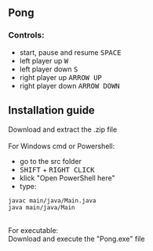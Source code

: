## Pong
### Controls:
<ul>
  <li>start, pause and resume <kbd>SPACE</kbd> </li>
  <li>left player up <kbd>W</kbd> </li>
  <li>left player down <kbd>S</kbd> </li>
  <li>right player up <kbd>ARROW UP</kbd> </li>
  <li>right player down <kbd>ARROW DOWN</kbd> </li>
</ul>

## Installation guide
Download and extract the .zip file <br> <br>
For Windows cmd or Powershell: <br>
<ul>
  <li> go to the src folder </li>
  <li> <kbd>SHIFT</kbd> + <kbd>RIGHT CLICK</kbd> </li>
  <li> klick "Open PowerShell here" </li>
  <li> type: </li>
</ul>

```
javac main/java/Main.java
java main/java/Main
```
<br>
For executable: <br>
Download and execute the "Pong.exe" file
